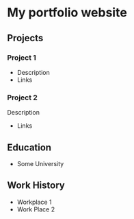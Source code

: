 # My portfolio website

## Projects
### Project 1
- Description
- Links

### Project 2
Description
- Links

## Education
- Some University

## Work History
- Workplace 1
- Work Place 2
